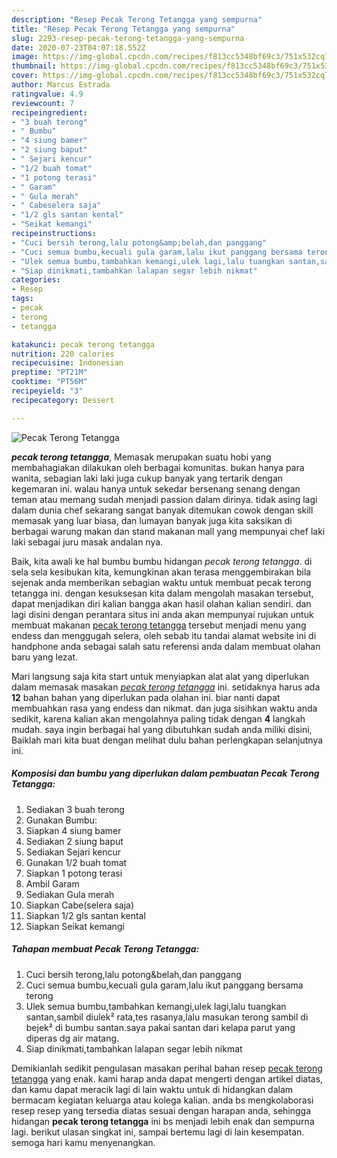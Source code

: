 ```yaml
---
description: "Resep Pecak Terong Tetangga yang sempurna"
title: "Resep Pecak Terong Tetangga yang sempurna"
slug: 2293-resep-pecak-terong-tetangga-yang-sempurna
date: 2020-07-23T04:07:18.552Z
image: https://img-global.cpcdn.com/recipes/f813cc5348bf69c3/751x532cq70/pecak-terong-tetangga-foto-resep-utama.jpg
thumbnail: https://img-global.cpcdn.com/recipes/f813cc5348bf69c3/751x532cq70/pecak-terong-tetangga-foto-resep-utama.jpg
cover: https://img-global.cpcdn.com/recipes/f813cc5348bf69c3/751x532cq70/pecak-terong-tetangga-foto-resep-utama.jpg
author: Marcus Estrada
ratingvalue: 4.9
reviewcount: 7
recipeingredient:
- "3 buah terong"
- " Bumbu"
- "4 siung bamer"
- "2 siung baput"
- " Sejari kencur"
- "1/2 buah tomat"
- "1 potong terasi"
- " Garam"
- " Gula merah"
- " Cabeselera saja"
- "1/2 gls santan kental"
- "Seikat kemangi"
recipeinstructions:
- "Cuci bersih terong,lalu potong&amp;belah,dan panggang"
- "Cuci semua bumbu,kecuali gula garam,lalu ikut panggang bersama terong"
- "Ulek semua bumbu,tambahkan kemangi,ulek lagi,lalu tuangkan santan,sambil diulek² rata,tes rasanya,lalu masukan terong sambil di bejek² di bumbu santan.saya pakai santan dari kelapa parut yang diperas dg air matang."
- "Siap dinikmati,tambahkan lalapan segar lebih nikmat"
categories:
- Resep
tags:
- pecak
- terong
- tetangga

katakunci: pecak terong tetangga 
nutrition: 220 calories
recipecuisine: Indonesian
preptime: "PT21M"
cooktime: "PT56M"
recipeyield: "3"
recipecategory: Dessert

---
```



![Pecak Terong Tetangga](https://img-global.cpcdn.com/recipes/f813cc5348bf69c3/751x532cq70/pecak-terong-tetangga-foto-resep-utama.jpg)

<b><i>pecak terong tetangga</i></b>, Memasak merupakan suatu hobi yang membahagiakan dilakukan oleh berbagai komunitas. bukan hanya para wanita, sebagian laki laki juga cukup banyak yang tertarik dengan kegemaran ini. walau hanya untuk sekedar bersenang senang dengan teman atau memang sudah menjadi passion dalam dirinya. tidak asing lagi dalam dunia chef sekarang sangat banyak ditemukan cowok dengan skill memasak yang luar biasa, dan lumayan banyak juga kita saksikan di berbagai warung makan dan stand makanan mall yang mempunyai chef laki laki sebagai juru masak andalan nya.



Baik, kita awali ke hal bumbu bumbu hidangan <i>pecak terong tetangga</i>. di sela sela kesibukan kita, kemungkinan akan terasa menggembirakan bila sejenak anda memberikan sebagian waktu untuk membuat pecak terong tetangga ini. dengan kesuksesan kita dalam mengolah masakan tersebut, dapat menjadikan diri kalian bangga akan hasil olahan kalian sendiri. dan lagi disini dengan perantara situs ini anda akan mempunyai rujukan untuk membuat makanan <u>pecak terong tetangga</u> tersebut menjadi menu yang endess dan menggugah selera, oleh sebab itu tandai alamat website ini di handphone anda sebagai salah satu referensi anda dalam membuat olahan baru yang lezat.


Mari langsung saja kita start untuk menyiapkan alat alat yang diperlukan dalam memasak masakan <u><i>pecak terong tetangga</i></u> ini. setidaknya harus ada <b>12</b> bahan bahan yang diperlukan pada olahan ini. biar nanti dapat membuahkan rasa yang endess dan nikmat. dan juga sisihkan waktu anda sedikit, karena kalian akan mengolahnya paling tidak dengan <b>4</b> langkah mudah. saya ingin berbagai hal yang dibutuhkan sudah anda miliki disini, Baiklah mari kita buat dengan melihat dulu bahan perlengkapan selanjutnya ini.

<!--inarticleads1-->

##### Komposisi dan bumbu yang diperlukan dalam pembuatan Pecak Terong Tetangga:

1. Sediakan 3 buah terong
1. Gunakan  Bumbu:
1. Siapkan 4 siung bamer
1. Sediakan 2 siung baput
1. Sediakan  Sejari kencur
1. Gunakan 1/2 buah tomat
1. Siapkan 1 potong terasi
1. Ambil  Garam
1. Sediakan  Gula merah
1. Siapkan  Cabe(selera saja)
1. Siapkan 1/2 gls santan kental
1. Siapkan Seikat kemangi




<!--inarticleads2-->

##### Tahapan membuat Pecak Terong Tetangga:

1. Cuci bersih terong,lalu potong&amp;belah,dan panggang
1. Cuci semua bumbu,kecuali gula garam,lalu ikut panggang bersama terong
1. Ulek semua bumbu,tambahkan kemangi,ulek lagi,lalu tuangkan santan,sambil diulek² rata,tes rasanya,lalu masukan terong sambil di bejek² di bumbu santan.saya pakai santan dari kelapa parut yang diperas dg air matang.
1. Siap dinikmati,tambahkan lalapan segar lebih nikmat




Demikianlah sedikit pengulasan masakan perihal bahan resep <u>pecak terong tetangga</u> yang enak. kami harap anda dapat mengerti dengan artikel diatas, dan kamu dapat meracik lagi di lain waktu untuk di hidangkan dalam bermacam kegiatan keluarga atau kolega kalian. anda bs mengkolaborasi resep resep yang tersedia diatas sesuai dengan harapan anda, sehingga hidangan <b>pecak terong tetangga</b> ini bs menjadi lebih enak dan sempurna lagi. berikut ulasan singkat ini, sampai bertemu lagi di lain kesempatan. semoga hari kamu menyenangkan.
